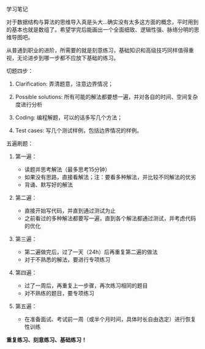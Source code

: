 学习笔记



对于数据结构与算法的思维导入真是头大...确实没有太多这方面的概念，平时用到的基本也就是数组了。希望学完后能画出一个全面细致、逻辑性强、脉络分明的思维导图吧。



从普通到职业的进阶，所需要的就是刻意练习，基础知识和高级技巧同样值得重视，无论进步到哪一步都不应放下基础的练习。



切题四步：

1. Clarification: 弄清题意，注意边界情况；

2. Possible solutions: 所有可能的解法都要想一遍，并对各自的时间、空间复杂度进行分析

3. Coding: 编程解题，可以的话多写几个方法；

4. Test cases: 写几个测试样例，包括边界情况的样例。



五遍刷题：

1. 第一遍：
   * 读题并思考解法（最多思考15分钟）
   * 如果没有思路，直接看解法；注：要看多种解法，并比较不同解法的优劣
   * 背诵、默写好的解法

2. 第二遍：
   * 直接开始写代码，并直到通过测试为止
   * 之前看过的多种解法都要写一遍，直到各个解法都通过测试，并考虑代码的优化

3. 第三遍：
   - 第二遍做完后，过了一天（24h）后再重复第二遍的做法
   - 对于不熟悉的解法，要进行专项练习
4. 第四遍：
   * 过了一周后，再重复上一步骤，再次练习相同的题目
   * 对不熟练的题目，要专项练习
5. 第五遍：
   * 在准备面试、考试前一周（或半个月时间，具体时长自由选定）进行恢复性训练



**重复练习、刻意练习、基础练习！**




